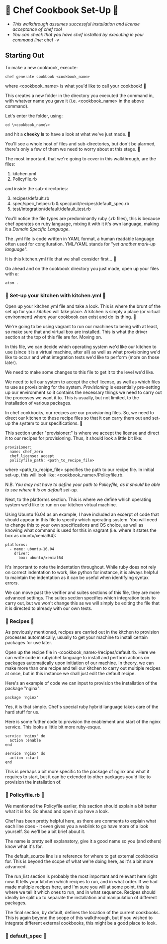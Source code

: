 # :fork_and_knife: Chef Cookbook Set-Up :fork_and_knife:
- _This walkthrough assumes successful installation and license acceptance of chef tool_
- _You can check that you have chef installed by executing in your command line:_
      chef -v

## Starting Out
To make a new cookbook, execute:

    chef generate cookbook <cookbook_name>

where <cookbook_name> is what you'd like to call your cookbook! :tongue:   

This creates a new folder in the directory you executed the command in, with whatver name you gave it (i.e. \<cookbook_name\> in the above command).

Let's enter the folder, using:

    cd \<cookbook_name\>

and hit a **cheeky ls** to have a look at what we've just made. :spaghetti:

You'll see a whole host of files and sub-directories, but don't be alarmed, there's only a few of them we need to worry about at this stage. :poultry_leg:

The most important, that we're going to cover in this walkthrough, are the files:
1. kitchen.yml
2. Policyfile.rb

and inside the sub-directories:

3. recipes/default.rb
4. spec/spec_helper.rb & spec/unit/recipes/default_spec.rb
5. test/integration/default/default_test.rb

You'll notice the file types are predominantly ruby (_.rb_ files), this is because chef operates on ruby language, mixing it with it it's own language, making it a _Domain Specific Language_.

The .yml file is code written in YAML format, a human readable language often used for congifuration. YML/YAML stands for "_yet another mark-up language_".

It is this kitchen.yml file that we shall consider first... :curry:

Go ahead and on the cookbook directory you just made, open up your files with a:

    atom .

### :meat_on_bone: Set-up your kitchen with kitchen.yml :hamburger:

Open up your kitchen.yml file and take a look. This is where the brunt of the set up for your _kitchen_ will take place. A kitchen is simply a place (or virtual environment) where your cookbook can exist and do its thing. :pizza:

We're going to be using vagrant to run our machines to being with at least, so make sure that and virtual box are installed. This is what the driver section at the top of this file are for. Moving on.

In this file, we can decide which operating system we'd like our kitchen to use (since it is a virtual machine, after all) as well as what provisioning we'd like to occur and what integration tests we'd like to perform (more on those later).

We need to make some changes to this file to get it to the level we'd like.

We need to tell our system to accept the chef license, as well as which files to use as provisioning for the system. _Provisioning_ is essentially pre-setting up our environment so it contains the necessary things we need to carry out the processes we want it to. This is usually, but not limited, to the installation of various packages.

In chef cookbooks, our recipes are our provisioning files. So, we need to direct our kitchen to these recipe files so that it can carry them out and set-up the system to our specifications. :fried_shrimp:

This section under "provisioner:" is where we accept the license and direct it to our recipes for provisioning. Thus, it should look a little bit like:

    provisioner:
      name: chef_zero
      chef_license: accept
      policyfile_path: <path_to_recipe_file>

where \<path_to_recipe_file\> specifies the path to our recipe file. In initial set-up, this will look like: \<cookbook_name>/Policyfile.rb.

N.B. _You may not have to define your path to Policyfile, as it should be able to see where it is on default set-up._

Next, to the platforms section. This is where we define which operating system we'd like to run on our kitchen virtual machine.

Using Ubuntu 16.04 as an example, I have included an excerpt of code that should appear in this file to specify which operating system. You will need to change this to your own specifications and OS choice, as well as knowing what command is used for this in vagrant (i.e. where it states the box as ubuntu/xenial64):

    platforms:
      - name: ubuntu-16.04
        driver:
          box: ubuntu/xenial64

It's important to note the indentation throughout. While ruby does not rely on correct indentation to work, like python for instance, it is always helpful to maintain the indentation as it can be useful when identifying syntax errors.

We can move past the verifier and suites sections of this file, they are more advanced settings. The suites section specifies which integration tests to carry out, but we won't change this as we will simply be editing the file that it is directed to already with our own tests.

### :dango: Recipes :oden:
As previously mentioned, recipes are carried out in the kitchen to provision processes automatically, usually to get your machine to install certain packages for use later.

Open up the recipe file in \<cookbook_name\>/recipes/default.rb.
Here we can write code in ruby/chef language to install and perform actions on packages automatically upon initiation of our machine. In theory, we can make more than one recipe and tell our kitchen to carry out multiple recipes at once, but in this instance we shall just edit the default recipe.

Here's an example of code we can input to provision the installation of the package "nginx":

    package 'nginx'

Yes, it is that simple. Chef's special ruby hybrid language takes care of the hard stuff for us.

Here is some futher code to provision the enablement and start of the nginx service. This looks a little bit more ruby-esque.

    service 'nginx' do
      action :enable
    end

    service 'nginx' do
      action :start
    end

This is perhaps a bit more specific to the package of nginx and what it requires to start, but it can be extended to other packages you'd like to provision the installation of.

### :egg: Policyfile.rb :stew:
We mentioned the Policyfile earlier, this section should explain a bit better what it is for. Go ahead and open it up have a look.

Chef has been pretty helpful here, as there are comments to explain what each line does - it even gives you a weblink to go have more of a look yourself. So we'll be a bit brief about it.

The name is pretty self explanatory, give it a good name so you (and others) know what it's for.

The default_source line is a reference for where to get external cookbooks for. This is beyond the scope of what we're doing here, as it's a bit more advanced.

The run_list section is probably the most important and relevant here right now. It tells your kitchen which recipes to run, and in what order. If we had made multiple recipes here, and I'm sure you will at some point, this is where we tell it which ones to run, and in what sequence. Recipes should ideally be split up to separate the installation and manipulation of different packages.

The final section, by default, defines the location of the current cookbooks. This is again beyond the scope of this walkthrough, but if you wished to integrate different external cookbooks, this might be a good place to look.

### :bread: default_spec :rice:
